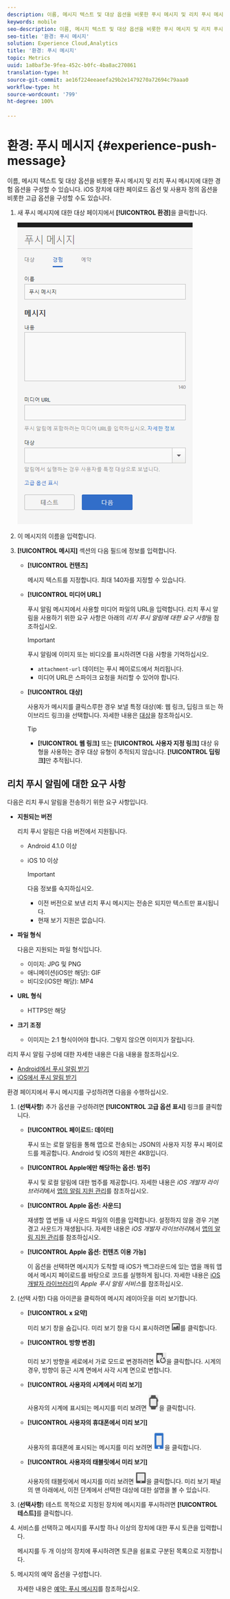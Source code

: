 ```yaml
---
description: 이름, 메시지 텍스트 및 대상 옵션을 비롯한 푸시 메시지 및 리치 푸시 메시지에 대한 경험 옵션을 구성할 수 있습니다. iOS 장치에 대한 페이로드 옵션 및 사용자 정의 옵션을 비롯한 고급 옵션을 구성할 수도 있습니다.
keywords: mobile
seo-description: 이름, 메시지 텍스트 및 대상 옵션을 비롯한 푸시 메시지 및 리치 푸시 메시지에 대한 경험 옵션을 구성할 수 있습니다. iOS 장치에 대한 페이로드 옵션 및 사용자 정의 옵션을 비롯한 고급 옵션을 구성할 수도 있습니다.
seo-title: '환경: 푸시 메시지'
solution: Experience Cloud,Analytics
title: '환경: 푸시 메시지'
topic: Metrics
uuid: 1a8baf3e-9fea-452c-b0fc-4ba8ac270861
translation-type: ht
source-git-commit: ae16f224eeaeefa29b2e1479270a72694c79aaa0
workflow-type: ht
source-wordcount: '799'
ht-degree: 100%

---
```



# 환경: 푸시 메시지 {#experience-push-message}

이름, 메시지 텍스트 및 대상 옵션을 비롯한 푸시 메시지 및 리치 푸시 메시지에 대한 경험 옵션을 구성할 수 있습니다. iOS 장치에 대한 페이로드 옵션 및 사용자 정의 옵션을 비롯한 고급 옵션을 구성할 수도 있습니다.

1. 새 푸시 메시지에 대한 대상 페이지에서 **[!UICONTROL 환경]**&#x200B;을 클릭합니다.

   ![경험 푸시 메시지 화면](assets/experience-push-message.png)

1. 이 메시지의 이름을 입력합니다.
1. **[!UICONTROL 메시지]** 섹션의 다음 필드에 정보를 입력합니다.

   * **[!UICONTROL 컨텐츠]**

      메시지 텍스트를 지정합니다. 최대 140자를 지정할 수 있습니다.

   * **[!UICONTROL 미디어 URL]**

      푸시 알림 메시지에서 사용할 미디어 파일의 URL을 입력합니다. 리치 푸시 알림을 사용하기 위한 요구 사항은 아래의 *리치 푸시 알림에 대한 요구 사항*&#x200B;을 참조하십시오.

      >[!IMPORTANT]
      >
      >푸시 알림에 이미지 또는 비디오를 표시하려면 다음 사항을 기억하십시오.
      > * `attachment-url` 데이터는 푸시 페이로드에서 처리됩니다.
      > * 미디어 URL은 스파이크 요청을 처리할 수 있어야 합니다.


   * **[!UICONTROL 대상]**

      사용자가 메시지를 클릭스루한 경우 보낼 특정 대상(예: 웹 링크, 딥링크 또는 하이브리드 링크)을 선택합니다. 자세한 내용은 [대상](/help/using/acquisition-main/c-create-destinations.md)을 참조하십시오.

      >[!TIP]
      >
      >* **[!UICONTROL 웹 링크]** 또는 **[!UICONTROL 사용자 지정 링크]** 대상 유형을 사용하는 경우 대상 유형이 추적되지 않습니다. **[!UICONTROL 딥링크]**&#x200B;만 추적됩니다.

## 리치 푸시 알림에 대한 요구 사항

다음은 리치 푸시 알림을 전송하기 위한 요구 사항입니다.

* **지원되는 버전**

   리치 푸시 알림은 다음 버전에서 지원됩니다.
   * Android 4.1.0 이상
   * iOS 10 이상

      >[!IMPORTANT]
      >
      >다음 정보를 숙지하십시오.
      >* 이전 버전으로 보낸 리치 푸시 메시지는 전송은 되지만 텍스트만 표시됩니다.
      >* 현재 보기 지원은 없습니다.


* **파일 형식**

   다음은 지원되는 파일 형식입니다.
   * 이미지: JPG 및 PNG
   * 애니메이션(iOS만 해당): GIF
   * 비디오(iOS만 해당): MP4

* **URL 형식**
   * HTTPS만 해당

* **크기 조정**
   * 이미지는 2:1 형식이어야 합니다. 그렇지 않으면 이미지가 잘립니다.

리치 푸시 알림 구성에 대한 자세한 내용은 다음 내용을 참조하십시오.

* [Android에서 푸시 알림 받기](/help/android/messaging-main/push-messaging/c-set-up-rich-push-notif-android.md)
* [iOS에서 푸시 알림 받기](/help/ios/messaging-main/push-messaging/c-set-up-rich-push-notif-ios.md)

환경 페이지에서 푸시 메시지를 구성하려면 다음을 수행하십시오.

1. (**선택사항**) 추가 옵션을 구성하려면 **[!UICONTROL 고급 옵션 표시]** 링크를 클릭합니다.

   * **[!UICONTROL 페이로드: 데이터]**

      푸시 또는 로컬 알림을 통해 앱으로 전송되는 JSON의 사용자 지정 푸시 페이로드를 제공합니다. Android 및 iOS의 제한은 4KB입니다.

   * **[!UICONTROL Apple에만 해당하는 옵션: 범주]**

      푸시 및 로컬 알림에 대한 범주를 제공합니다. 자세한 내용은 *iOS 개발자 라이브러리*&#x200B;에서 [앱의 알림 지원 관리](https://developer.apple.com/library/content/documentation/NetworkingInternet/Conceptual/RemoteNotificationsPG/SupportingNotificationsinYourApp.html#//apple_ref/doc/uid/TP40008194-CH4-SW9)를 참조하십시오.

   * **[!UICONTROL Apple 옵션: 사운드]**

      재생할 앱 번들 내 사운드 파일의 이름을 입력합니다. 설정하지 않을 경우 기본 경고 사운드가 재생됩니다. 자세한 내용은 *iOS 개발자 라이브러리*&#x200B;에서 [앱의 알림 지원 관리](https://developer.apple.com/library/content/documentation/NetworkingInternet/Conceptual/RemoteNotificationsPG/SupportingNotificationsinYourApp.html#//apple_ref/doc/uid/TP40008194-CH4-SW10)를 참조하십시오.

   * **[!UICONTROL Apple 옵션: 컨텐츠 이용 가능]**

      이 옵션을 선택하면 메시지가 도착할 때 iOS가 백그라운드에 있는 앱을 깨워 앱에서 메시지 페이로드를 바탕으로 코드를 실행하게 됩니다. 자세한 내용은 [iOS 개발자 라이브러리](https://developer.apple.com/library/content/documentation/NetworkingInternet/Conceptual/RemoteNotificationsPG/APNSOverview.html#//apple_ref/doc/uid/TP40008194-CH8-SW1)의 *Apple 푸시 알림 서비스*&#x200B;를 참조하십시오.

1. (선택 사항) 다음 아이콘을 클릭하여 메시지 레이아웃을 미리 보기합니다.

   * **[!UICONTROL x 요약]**

      미리 보기 창을 숨깁니다. 미리 보기 창을 다시 표시하려면 ![미리 보기](assets/icon_preview.png)를 클릭합니다.

   * **[!UICONTROL 방향 변경]**

      미리 보기 방향을 세로에서 가로 모드로 변경하려면 ![방향](assets/icon_orientation.png)을 클릭합니다. 시계의 경우, 방향이 둥근 시계 면에서 사각 시계 면으로 변합니다.

   * **[!UICONTROL 사용자의 시계에서 미리 보기]**

      사용자의 시계에 표시되는 메시지를 미리 보려면 ![시계 아이콘](assets/icon_watch.png)을 클릭합니다.

   * **[!UICONTROL 사용자의 휴대폰에서 미리 보기]**

      사용자의 휴대폰에 표시되는 메시지를 미리 보려면 ![전화 아이콘](assets/icon_phone.png)을 클릭합니다.

   * **[!UICONTROL 사용자의 태블릿에서 미리 보기]**

      사용자의 태블릿에서 메시지를 미리 보려면 ![태블릿 아이콘](assets/icon_tablet.png)을 클릭합니다.
   미리 보기 패널의 맨 아래에서, 이전 단계에서 선택한 대상에 대한 설명을 볼 수 있습니다.

1. (**선택사항**) 테스트 목적으로 지정된 장치에 메시지를 푸시하려면 **[!UICONTROL 테스트]**&#x200B;를 클릭합니다.
1. 서비스를 선택하고 메시지를 푸시할 하나 이상의 장치에 대한 푸시 토큰을 입력합니다.

   메시지를 두 개 이상의 장치에 푸시하려면 토큰을 쉼표로 구분된 목록으로 지정합니다.

1. 메시지의 예약 옵션을 구성합니다.

   자세한 내용은 [예약: 푸시 메시지](/help/using/in-app-messaging/t-create-push-message/c-schedule-push-message.md)를 참조하십시오.
